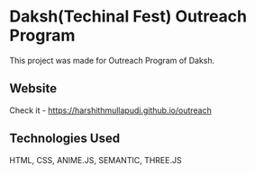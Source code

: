 # Daksh(Techinal Fest) Outreach Program

This project was made for Outreach Program of Daksh.

## Website

Check it  -  https://harshithmullapudi.github.io/outreach

## Technologies Used

HTML, CSS, ANIME.JS, SEMANTIC, THREE.JS
